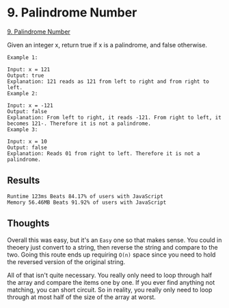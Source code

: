 # 9. Palindrome Number

[9. Palindrome Number](https://leetcode.com/problems/palindrome-number)

Given an integer x, return true if x is a palindrome, and false otherwise.

```
Example 1:

Input: x = 121
Output: true
Explanation: 121 reads as 121 from left to right and from right to left.
Example 2:

Input: x = -121
Output: false
Explanation: From left to right, it reads -121. From right to left, it becomes 121-. Therefore it is not a palindrome.
Example 3:

Input: x = 10
Output: false
Explanation: Reads 01 from right to left. Therefore it is not a palindrome.
```

## Results

```
Runtime 123ms Beats 84.17% of users with JavaScript
Memory 56.46MB Beats 91.92% of users with JavaScript
```

## Thoughts

Overall this was easy, but it's an `Easy` one so that makes sense. You could in theoery just convert to a string, then reverse the string and compare to the two. Going this route ends up requiring `O(n)` space since you need to hold the reversed version of the original string.

All of that isn't quite necessary. You really only need to loop through half the array and compare the items one by one. If you ever find anything not matching, you can short circuit. So in reality, you really only need to loop through at most half of the size of the array at worst.
